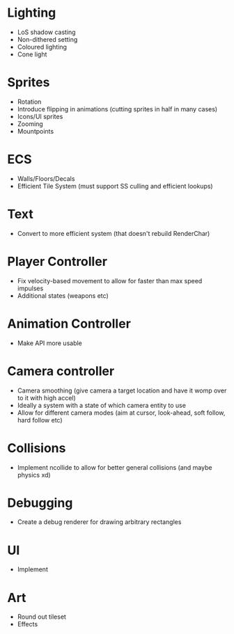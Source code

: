# Lighting
- LoS shadow casting
- Non-dithered setting
- Coloured lighting
- Cone light

# Sprites
- Rotation
- Introduce flipping in animations (cutting sprites in half in many cases)
- Icons/UI sprites
- Zooming
- Mountpoints

# ECS
- Walls/Floors/Decals
- Efficient Tile System (must support SS culling and efficient lookups)

# Text
- Convert to more efficient system (that doesn't rebuild RenderChar)

# Player Controller
- Fix velocity-based movement to allow for faster than max speed impulses
- Additional states (weapons etc)

# Animation Controller
- Make API more usable

# Camera controller
- Camera smoothing (give camera a target location and have it womp over to it with high accel)
- Ideally a system with a state of which camera entity to use
- Allow for different camera modes (aim at cursor, look-ahead, soft follow, hard follow etc)

# Collisions
- Implement ncollide to allow for better general collisions (and maybe physics xd)

# Debugging
- Create a debug renderer for drawing arbitrary rectangles

# UI
- Implement

# Art
- Round out tileset
- Effects
